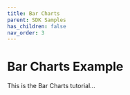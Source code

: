 ```yaml
---
title: Bar Charts
parent: SDK Samples
has_children: false
nav_order: 3
---
```


# Bar Charts Example

This is the Bar Charts tutorial...


